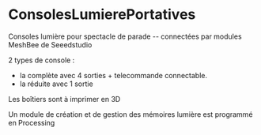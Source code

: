 # ConsolesLumierePortatives
Consoles lumière pour spectacle de parade -- connectées par modules MeshBee de Seeedstudio

2 types de console : 
  - la complète avec 4 sorties + telecommande connectable.
  - la réduite avec 1 sortie
  
Les boîtiers sont à imprimer en 3D

Un module de création et de gestion des mémoires lumière est programmé en Processing
